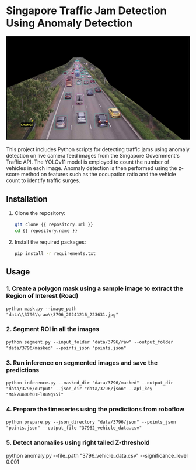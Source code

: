 # Singapore Traffic Jam Detection Using Anomaly Detection

![Traffic](data\3796\output\3796_20241211_190138.jpg)

This project includes Python scripts for detecting traffic jams using anomaly detection on live camera feed images from the Singapore Government's Traffic API. The YOLOv11 model is employed to count the number of vehicles in each image. Anomaly detection is then performed using the z-score method on features such as the occupation ratio and the vehicle count to identify traffic surges.


## Installation

1. Clone the repository:
    ```sh
    git clone {{ repository.url }}
    cd {{ repository.name }}
    ```

2. Install the required packages:
    ```sh
    pip install -r requirements.txt
    ```

## Usage

### 1. Create a polygon mask using a sample image to extract the Region of Interest (Road)
```
python mask.py --image_path "data\\3796\\raw\\3796_20241216_223631.jpg"

```

### 2. Segment ROI in all the images
```
python segment.py --input_folder "data/3796/raw" --output_folder "data/3796/masked" --points_json "points.json"

```

### 3. Run inference on segmented images and save the predictions
```
python inference.py --masked_dir "data/3796/masked" --output_dir "data/3796/output" --json_dir "data/3796/json" --api_key "M4k7un0DhO1ElBuNgY5i"

```

### 4. Prepare the timeseries using the predictions from roboflow
```
python prepare.py --json_directory "data/3796/json" --points_json "points.json" --output_file "37962_vehicle_data.csv"

```

### 5. Detect anomalies using right tailed Z-threshold

python anomaly.py --file_path "3796_vehicle_data.csv" --significance_level 0.001
